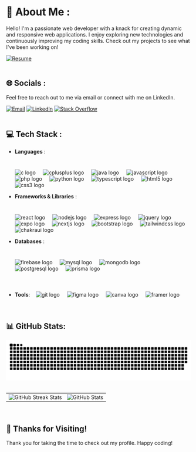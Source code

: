 # 💫 About Me :
Hello! I'm a passionate web developer with a knack for creating dynamic and responsive web applications. I enjoy exploring new technologies and continuously improving my coding skills. Check out my projects to see what I've been working on!

[![Resume](https://img.shields.io/badge/Resume-green?style=for-the-badge&logo=google-drive&logoColor=white)](https://drive.google.com/file/d/1H5Jmze4fBtWP58Ei6qJJAoVCjUtavhVz/view?usp=drive_link) 
<br/><br/>


## 🌐 Socials :
<p>Feel free to reach out to me via email or connect with me on LinkedIn.</p>

[![Email](https://img.shields.io/badge/Email-D14836?style=for-the-badge&logo=gmail&logoColor=white)](mailto:shreyas.swain07@gmail.com)
[![LinkedIn](https://img.shields.io/badge/LinkedIn-%230077B5.svg?style=for-the-badge&logo=linkedin&logoColor=white)](https://www.linkedin.com/in/shreyas-swain/)
[![Stack Overflow](https://img.shields.io/badge/-Stackoverflow-FE7A16?style=for-the-badge&logo=stack-overflow&logoColor=white)](https://stackoverflow.com/users/25241484)
<br/><br/>

<!-- >
# 📂 Projects :
### Portfolio Website
A personal portfolio website showcasing my work and skills.
- **Tech Stack** :  HTML, CSS, JavaScript, React, Tailwind
- **Repository** :  [Portfolio Repository]()

### VoxHive: Real-time Chat Application
A fully functional social platform made with Next.js, Typescript and Socket.io which enable seamless real-time communication with various features.
- **Tech Stack** :  Next.js, Typescript, Socket.io, React, Postgresql, Shadcn-UI, Tailwind and Prisma
- **Repository** :  [VoxHive Repository](https://github.com/Shreyas-Swain-10/VoxHive.git)
<br/><br/><br/>
<-->


## 💻 Tech Stack :
- **Languages** :  &nbsp;&nbsp;&nbsp;<!--div align="center">
                        ![C](https://img.shields.io/badge/c-%2300599C.svg?style=for-the-badge&logo=c&logoColor=white)
                        ![C++](https://img.shields.io/badge/c++-%2300599C.svg?style=for-the-badge&logo=c%2B%2B&logoColor=white)
                        ![Java](https://img.shields.io/badge/java-%23ED8B00.svg?style=for-the-badge&logo=openjdk&logoColor=white)
                        ![JavaScript](https://img.shields.io/badge/javascript-%23323330.svg?style=for-the-badge&logo=javascript&logoColor=%23F7DF1E)
                        ![PHP](https://img.shields.io/badge/php-%23777BB4.svg?style=for-the-badge&logo=php&logoColor=white)
                        ![Python](https://img.shields.io/badge/python-3670A0?style=for-the-badge&logo=python&logoColor=ffdd54)
                        ![TypeScript](https://img.shields.io/badge/typescript-%23007ACC.svg?style=for-the-badge&logo=typescript&logoColor=white)
                        ![HTML5](https://img.shields.io/badge/html5-%23E34F26.svg?style=for-the-badge&logo=html5&logoColor=white)
                        ![CSS3](https://img.shields.io/badge/css3-%231572B6.svg?style=for-the-badge&logo=css3&logoColor=white)
                   </div--><span style="padding-top: 40px; display: inline-block;">
                        <img src="https://cdn.jsdelivr.net/gh/devicons/devicon/icons/c/c-original.svg" height="30" alt="c logo" />
                        <img width="12" />
                        <img src="https://cdn.jsdelivr.net/gh/devicons/devicon/icons/cplusplus/cplusplus-original.svg" height="30" alt="cplusplus logo" />
                        <img width="12" />
                        <img src="https://cdn.jsdelivr.net/gh/devicons/devicon/icons/java/java-original.svg" height="30" alt="java logo" />
                        <img width="12" />
                        <img src="https://cdn.jsdelivr.net/gh/devicons/devicon/icons/javascript/javascript-original.svg" height="30" alt="javascript logo" />
                        <img width="12" />
                        <img src="https://cdn.jsdelivr.net/gh/devicons/devicon/icons/php/php-original.svg" height="30" alt="php logo" />
                        <img width="12" />
                        <img src="https://cdn.jsdelivr.net/gh/devicons/devicon/icons/python/python-original.svg" height="30" alt="python logo" />
                        <img width="12" />
                        <img src="https://cdn.jsdelivr.net/gh/devicons/devicon/icons/typescript/typescript-original.svg" height="30" alt="typescript logo" />
                        <img width="12" />
                        <img src="https://cdn.jsdelivr.net/gh/devicons/devicon/icons/html5/html5-original.svg" height="30" alt="html5 logo" />
                        <img width="12" />
                        <img src="https://cdn.jsdelivr.net/gh/devicons/devicon/icons/css3/css3-original.svg" height="30" alt="css3 logo" />
                        <img width="12" />
                  </span>

- **Frameworks & Libraries** :  &nbsp;&nbsp;&nbsp;<!--div align="center">
                                    ![React](https://img.shields.io/badge/react-%2320232a.svg?style=for-the-badge&logo=react&logoColor=%2361DAFB)
                                    ![React Native](https://img.shields.io/badge/react_native-%2320232a.svg?style=for-the-badge&logo=react&logoColor=%2361DAFB)
                                    ![NodeJS](https://img.shields.io/badge/node.js-6DA55F?style=for-the-badge&logo=node.js&logoColor=white)
                                    ![Express.js](https://img.shields.io/badge/express.js-%23404d59.svg?style=for-the-badge&logo=express&logoColor=%2361DAFB)
                                    ![jQuery](https://img.shields.io/badge/jquery-%230769AD.svg?style=for-the-badge&logo=jquery&logoColor=white)
                                    ![JWT](https://img.shields.io/badge/JWT-black?style=for-the-badge&logo=JSON%20web%20tokens)
                                    ![Expo](https://img.shields.io/badge/expo-1C1E24?style=for-the-badge&logo=expo&logoColor=#D04A37)
                                    ![Next JS](https://img.shields.io/badge/Next-black?style=for-the-badge&logo=next.js&logoColor=white)
                                    ![Bootstrap](https://img.shields.io/badge/bootstrap-%238511FA.svg?style=for-the-badge&logo=bootstrap&logoColor=white)
                                    ![TailwindCSS](https://img.shields.io/badge/tailwindcss-%2338B2AC.svg?style=for-the-badge&logo=tailwind-css&logoColor=white)
                                    ![Chakra](https://img.shields.io/badge/chakra-%234ED1C5.svg?style=for-the-badge&logo=chakraui&logoColor=white)
                                </div--><span style="padding-top: 40px; display: inline-block;">
                                <!--div align="left"-->
                                    <img src="https://cdn.jsdelivr.net/gh/devicons/devicon/icons/react/react-original.svg" height="30" alt="react logo" />
                                    <img width="12" />
                                    <!--img src="https://cdn.jsdelivr.net/gh/devicons/devicon/icons/react/react-original.svg" height="30" alt="react native logo" />
                                    <img width="12" /-->
                                    <img src="https://cdn.jsdelivr.net/gh/devicons/devicon/icons/nodejs/nodejs-original.svg" height="30" alt="nodejs logo" />
                                    <img width="12" />
                                    <img src="https://cdn.jsdelivr.net/gh/devicons/devicon/icons/express/express-original.svg" height="30" alt="express logo" />
                                    <img width="12" />
                                    <img src="https://cdn.jsdelivr.net/gh/devicons/devicon/icons/jquery/jquery-original.svg" height="30" alt="jquery logo" />
                                    <img width="12" />
                                    <img src="https://www.vectorlogo.zone/logos/expoio/expoio-icon.svg" height="30" alt="expo logo" />
                                    <img width="12" />
                                    <img src="https://cdn.jsdelivr.net/gh/devicons/devicon/icons/nextjs/nextjs-original.svg" height="30" alt="nextjs logo" />
                                    <img width="12" />
                                    <img src="https://cdn.jsdelivr.net/gh/devicons/devicon/icons/bootstrap/bootstrap-original.svg" height="30" alt="bootstrap logo" />
                                    <img width="12" />
                                    <img src="https://cdn.jsdelivr.net/gh/devicons/devicon/icons/tailwindcss/tailwindcss-original.svg" height="30" alt="tailwindcss logo" />
                                    <img width="12" />
                                    <img src="https://www.vectorlogo.zone/logos/chakra-ui/chakra-ui-icon.svg" height="30" alt="chakraui logo" />
                                    <img width="12" />
                                <!--/div-->
                              </span>
  
- **Databases** :  &nbsp;&nbsp;&nbsp;<!--div align="center">
                      ![Firebase](https://img.shields.io/badge/firebase-a08021?style=for-the-badge&logo=firebase&logoColor=ffcd34)
                      ![MySQL](https://img.shields.io/badge/mysql-4479A1.svg?style=for-the-badge&logo=mysql&logoColor=white)
                      ![MongoDB](https://img.shields.io/badge/MongoDB-%234ea94b.svg?style=for-the-badge&logo=mongodb&logoColor=white)
                      ![Postgres](https://img.shields.io/badge/postgres-%23316192.svg?style=for-the-badge&logo=postgresql&logoColor=white)
                      ![Prisma](https://img.shields.io/badge/Prisma-3982CE?style=for-the-badge&logo=Prisma&logoColor=white)
                   </div--><span style="padding-top: 40px; display: inline-block;">
                  <!--div align="left"-->
                      <img src="https://cdn.jsdelivr.net/gh/devicons/devicon/icons/firebase/firebase-plain.svg" height="30" alt="firebase logo" />
                      <img width="12" />
                      <img src="https://cdn.jsdelivr.net/gh/devicons/devicon/icons/mysql/mysql-original.svg" height="30" alt="mysql logo" />
                      <img width="12" />
                      <img src="https://cdn.jsdelivr.net/gh/devicons/devicon/icons/mongodb/mongodb-original.svg" height="30" alt="mongodb logo" />
                      <img width="12" />
                      <img src="https://cdn.jsdelivr.net/gh/devicons/devicon/icons/postgresql/postgresql-original.svg" height="30" alt="postgresql logo" />
                      <img width="12" />
                      <img src="https://cdn.jsdelivr.net/gh/devicons/devicon/icons/prisma/prisma-original.svg" height="30" alt="prisma logo" />
                      <img width="12" />
                  <!--/div-->
                  </span>
  
- **Tools**:  &nbsp;&nbsp;&nbsp;<!--div align="center">
                  ![Git](https://img.shields.io/badge/Git-%23F05033.svg?style=for-the-badge&logo=git&logoColor=white)
                  ![Figma](https://img.shields.io/badge/figma-%23F24E1E.svg?style=for-the-badge&logo=figma&logoColor=white)
                  ![Canva](https://img.shields.io/badge/Canva-%2300C4CC.svg?style=for-the-badge&logo=Canva&logoColor=white)
                  ![Framer](https://img.shields.io/badge/Framer-black?style=for-the-badge&logo=framer&logoColor=blue)
              </div--><span style="padding-top: 40px; display: inline-block;">
                  <!--div align="left"-->
                  <img src="https://cdn.jsdelivr.net/gh/devicons/devicon/icons/git/git-original.svg" height="30" alt="git logo" />
                  <img width="12" />
                  <img src="https://cdn.jsdelivr.net/gh/devicons/devicon/icons/figma/figma-original.svg" height="30" alt="figma logo" />
                  <img width="12" />
                  <img src="https://cdn.jsdelivr.net/gh/devicons/devicon/icons/canva/canva-original.svg" height="30" alt="canva logo" />
                  <img width="12" />
                  <img src="https://cdn.jsdelivr.net/gh/devicons/devicon/icons/framermotion/framermotion-original.svg" height="30" alt="framer logo" />
              <!--/div-->
                  </span>
<br/><br/><br/>


## 📊 GitHub Stats:
<div align="center">
  <img alt="github-snake" src="https://github.com/Shreyas-Swain-10/Shreyas-Swain-10/blob/output/github-contribution-grid-snake-dark.svg" />
</div>
<br/>
<table style="border: none; border-collapse: collapse;">
  <tr style="border: none;">
    <td style="border: none;">
      <img src="https://github-readme-streak-stats.herokuapp.com/?user=Shreyas-Swain-10&theme=dark&hide_border=false" alt="GitHub Streak Stats">
    </td>
    <td style="border: none;">
      <img src="https://github-readme-stats.vercel.app/api?username=Shreyas-Swain-10&theme=dark&hide_border=false&include_all_commits=false&count_private=false" alt="GitHub Stats">
    </td>
    <!--td>
      <img src="https://github-readme-stats.vercel.app/api/top-langs/?username=Shreyas-Swain-10&theme=dark&hide_border=false&include_all_commits=false&count_private=false&layout=compact" alt="GitHub Language Stats"-->
  </td>
  </tr>
</table>
<!--table style="border: none; border-collapse: collapse; width: 100%" align="center">
  <tr style="border: none;">
    <td style="border: none;" colspan="2" align="center">
      <img src="https://github-readme-streak-stats.herokuapp.com/?user=Shreyas-Swain-10&theme=dark&hide_border=false" alt="GitHub Streak Stats">
    </td>
  </tr>
  <tr style="border: none;">
    <td style="border: none; width: 70%">
      <img src="https://github-readme-stats.vercel.app/api/top-langs/?username=Shreyas-Swain-10&theme=dark&hide_border=false&include_all_commits=false&count_private=false&layout=compact" alt="GitHub Language Stats">
    </td>
    <td style="border: none; width: 30%">
      <img src="https://github-readme-stats.vercel.app/api?username=Shreyas-Swain-10&theme=dark&hide_border=false&include_all_commits=false&count_private=false" alt="GitHub Stats">
    </td>
  </tr>
</table-->
<br/>

<!-- >
## 🤝 Contributions :
I’m always open to collaborating on interesting projects and contributing to open source. If you have an idea or need help with a project, don’t hesitate to contact me.
<-->

## 🙏 Thanks for Visiting!
Thank you for taking the time to check out my profile. Happy coding!
